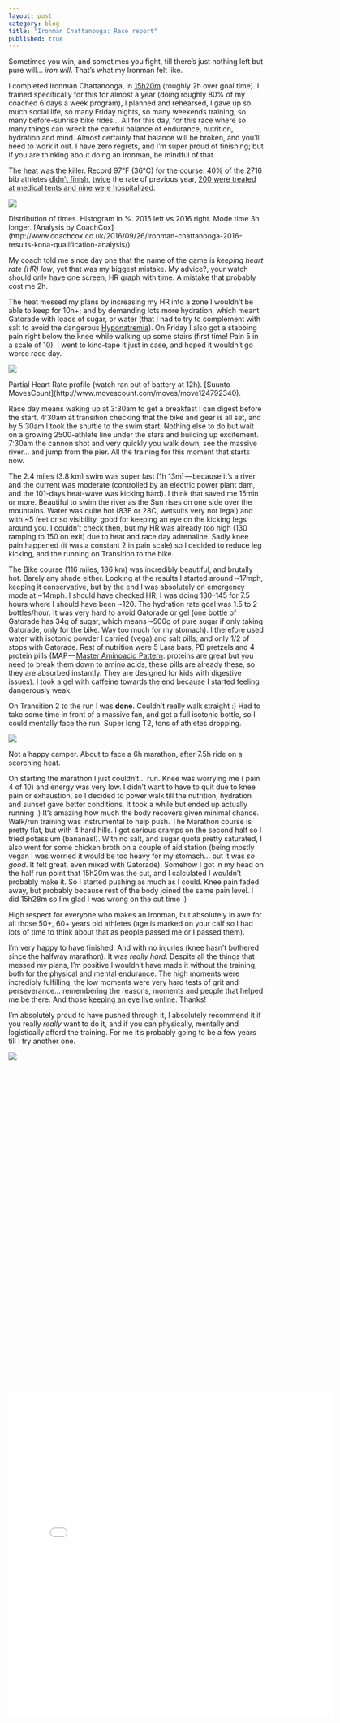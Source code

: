 ```yaml
---
layout: post
category: blog
title: "Ironman Chattanooga: Race report"
published: true
---
```


Sometimes you win, and sometimes you fight, till there’s just nothing left but pure will… _iron will_. That’s what my Ironman felt like.

I completed Ironman Chattanooga, in [15h20m](http://www.ironman.com/triathlon/events/americas/ironman/chattanooga/results/?rd=20160925&race=chattanooga&bidid=211&detail=1#axzz4LU4wOiK5) (roughly 2h over goal time). I trained specifically for this for almost a year (doing roughly 80% of my coached 6 days a week program), I planned and rehearsed, I gave up so much social life, so many Friday nights, so many weekends training, so many before-sunrise bike rides… All for this day, for this race where so many things can wreck the careful balance of endurance, nutrition, hydration and mind. Almost certainly that balance will be broken, and you’ll need to work it out. I have zero regrets, and I’m super proud of finishing; but if you are thinking about doing an Ironman, be mindful of that.

The heat was the killer. Record 97℉ (36℃) for the course. 40% of the 2716 bib athletes [didn’t finish](http://www.ironman.com/triathlon/events/americas/ironman/chattanooga/results.aspx?p=83&ps=80#axzz4LU4wOiK5), [twice](http://www.coachcox.co.uk/2016/09/26/ironman-chattanooga-2016-results-kona-qualification-analysis/) the rate of previous year, [200 were treated at medical tents and nine were hospitalized](http://www.wrcbtv.com/story/33211944/more-than-600-treated-at-ironman-event-majority-for-heat-illnesses).


![](https://cdn-images-1.medium.com/max/800/1*4pP2OWukigCC_fIa1A82-g.png)


<figcaption class="imageCaption">Distribution of times. Histogram in %. 2015 left vs 2016 right. Mode time 3h longer. [Analysis by CoachCox](http://www.coachcox.co.uk/2016/09/26/ironman-chattanooga-2016-results-kona-qualification-analysis/)</figcaption>


My coach told me since day one that the name of the game is _keeping heart rate (HR) low_, yet that was my biggest mistake. My advice?, your watch should only have one screen, HR graph with time. A mistake that probably cost me 2h.

The heat messed my plans by increasing my HR into a zone I wouldn’t be able to keep for 10h+; and by demanding lots more hydration, which meant Gatorade with loads of sugar, or water (that I had to try to complement with salt to avoid the dangerous [Hyponatremia](https://en.wikipedia.org/wiki/Hyponatremia)). On Friday I also got a stabbing pain right below the knee while walking up some stairs (first time! Pain 5 in a scale of 10). I went to kino-tape it just in case, and hoped it wouldn’t go worse race day.


![](https://cdn-images-1.medium.com/max/800/1*_SzQCfoMa_Fd81LoPrevSg.png)


<figcaption class="imageCaption">Partial Heart Rate profile (watch ran out of battery at 12h). [Suunto MovesCount](http://www.movescount.com/moves/move124792340).</figcaption>


Race day means waking up at 3:30am to get a breakfast I can digest before the start. 4:30am at transition checking that the bike and gear is all set, and by 5:30am I took the shuttle to the swim start. Nothing else to do but wait on a growing 2500-athlete line under the stars and building up excitement. 7:30am the cannon shot and very quickly you walk down, see the massive river… and jump from the pier. All the training for this moment that starts now.

The 2.4 miles (3.8 km) swim was super fast (1h 13m) — because it’s a river and the current was moderate (controlled by an electric power plant dam, and the 101-days heat-wave was kicking hard). I think that saved me 15min or more. Beautiful to swim the river as the Sun rises on one side over the mountains. Water was quite hot (83F or 28C, wetsuits very not legal) and with ~5 feet or so visibility, good for keeping an eye on the kicking legs around you. I couldn’t check then, but my HR was already too high (130 ramping to 150 on exit) due to heat and race day adrenaline. Sadly knee pain happened (it was a constant 2 in pain scale) so I decided to reduce leg kicking, and the running on Transition to the bike.

The Bike course (116 miles, 186 km) was incredibly beautiful, and brutally hot. Barely any shade either. Looking at the results I started around ~17mph, keeping it conservative, but by the end I was absolutely on emergency mode at ~14mph. I should have checked HR, I was doing 130–145 for 7.5 hours where I should have been ~120\. The hydration rate goal was 1.5 to 2 bottles/hour. It was very hard to avoid Gatorade or gel (one bottle of Gatorade has 34g of sugar, which means ~500g of pure sugar if only taking Gatorade, only for the bike. Way too much for my stomach). I therefore used water with isotonic powder I carried (vega) and salt pills; and only 1/2 of stops with Gatorade. Rest of nutrition were 5 Lara bars, PB pretzels and 4 protein pills (MAP — [Master Aminoacid Pattern](https://www.amazon.com/Master-Amino-Acid-Pattern-MAP/dp/B0081KWNHY/ref=sr_1_1_a_it?ie=UTF8&qid=1475020360&sr=8-1&keywords=map+amino+acid): proteins are great but you need to break them down to amino acids, these pills are already these, so they are absorbed instantly. They are designed for kids with digestive issues). I took a gel with caffeine towards the end because I started feeling dangerously weak.

On Transition 2 to the run I was **done**. Couldn’t really walk straight :) Had to take some time in front of a massive fan, and get a full isotonic bottle, so I could mentally face the run. Super long T2, tons of athletes dropping.

![](https://cdn-images-1.medium.com/max/800/1*jWelhywwBaGZDo87NqTzKw.jpeg)</noscript>

<figcaption class="imageCaption">Not a happy camper. About to face a 6h marathon, after 7.5h ride on a scorching heat.</figcaption>


On starting the marathon I just couldn’t… run. Knee was worrying me ( pain 4 of 10) and energy was very low. I didn’t want to have to quit due to knee pain or exhaustion, so I decided to power walk till the nutrition, hydration and sunset gave better conditions. It took a while but ended up actually running :) It’s amazing how much the body recovers given minimal chance. Walk/run training was instrumental to help push. The Marathon course is pretty flat, but with 4 hard hills. I got serious cramps on the second half so I tried potassium (bananas!). With no salt, and sugar quota pretty saturated, I also went for some chicken broth on a couple of aid station (being mostly vegan I was worried it would be too heavy for my stomach… but it was _so good_. It felt great, even mixed with Gatorade). Somehow I got in my head on the half run point that 15h20m was the cut, and I calculated I wouldn’t probably make it. So I started pushing as much as I could. Knee pain faded away, but probably because rest of the body joined the same pain level. I did 15h28m so I’m glad I was wrong on the cut time :)

High respect for everyone who makes an Ironman, but absolutely in awe for all those 50+, 60+ years old athletes (age is marked on your calf so I had lots of time to think about that as people passed me or I passed them).

I’m very happy to have finished. And with no injuries (knee hasn’t bothered since the halfway marathon). It was _really hard_. Despite all the things that messed my plans, I’m positive I wouldn’t have made it without the training, both for the physical and mental endurance. The high moments were incredibly fulfilling, the low moments were very hard tests of grit and perseverance… remembering the reasons, moments and people that helped me be there. And those [keeping an eye live online](https://www.facebook.com/photo.php?fbid=506248713753&set=a.502408125323.363.239200025&type=3&theater). Thanks!

I’m absolutely proud to have pushed through it, I absolutely recommend it if you really _really_ want to do it, and if you can physically, mentally and logistically afford the training. For me it’s probably going to be a few years till I try another one.

![](https://i.embed.ly/1/display/resize?url=https%3A%2F%2Fscontent.cdninstagram.com%2Ft51.2885-15%2Fs640x640%2Fe15%2F14448420_1640848726245504_8141326048206782464_n.jpg%3Fig_cache_key%3DMTM0ODg5NTM3NTE4NDY0ODkwMg%253D%253D.2&key=4fce0568f2ce49e8b54624ef71a8a5bd&width=40)

<iframe data-width="640" data-height="640" data-src="/media/cc0f07a0cde1ef65caffc177af9814a6?postId=96e95715db7e" data-media-id="cc0f07a0cde1ef65caffc177af9814a6" data-thumbnail="https://i.embed.ly/1/image?url=https%3A%2F%2Fscontent.cdninstagram.com%2Ft51.2885-15%2Fs640x640%2Fe15%2F14448420_1640848726245504_8141326048206782464_n.jpg%3Fig_cache_key%3DMTM0ODg5NTM3NTE4NDY0ODkwMg%253D%253D.2&amp;key=4fce0568f2ce49e8b54624ef71a8a5bd" class="progressiveMedia-iframe js-progressiveMedia-iframe" allowfullscreen="" width="640" height="640" frameborder="0"></iframe>

<iframe data-width="640" data-height="640" src="/media/cc0f07a0cde1ef65caffc177af9814a6?postId=96e95715db7e" data-media-id="cc0f07a0cde1ef65caffc177af9814a6" data-thumbnail="https://i.embed.ly/1/image?url=https%3A%2F%2Fscontent.cdninstagram.com%2Ft51.2885-15%2Fs640x640%2Fe15%2F14448420_1640848726245504_8141326048206782464_n.jpg%3Fig_cache_key%3DMTM0ODg5NTM3NTE4NDY0ODkwMg%253D%253D.2&amp;key=4fce0568f2ce49e8b54624ef71a8a5bd" allowfullscreen="" width="640" height="640" frameborder="0"></iframe>
